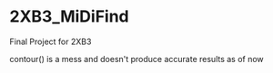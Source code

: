 # 2XB3_MiDiFind
Final Project for 2XB3

contour() is a mess and doesn't produce accurate results as of now
